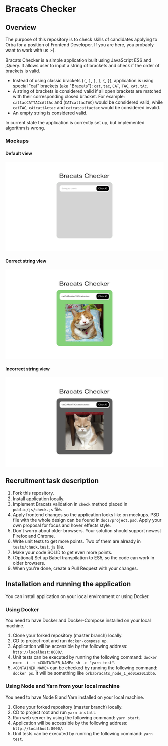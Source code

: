 Bracats Checker
===============

Overview
--------

The purpose of this repository is to check skills of candidates applying to Orba for a position of Frontend Developer.
If you are here, you probably want to work with us :-).

Bracats Checker is a simple application built using JavaScript ES6 and jQuery.
It allows user to input a string of brackets and check if the order of brackets is valid.

- Instead of using classic brackets (`(`, `)`, `[`, `]`, `{`, `}`), application is using special "cat" brackets (aka "Bracats"): `cat`, `tac`, `CAT`, `TAC`, `cAt`, `tAc`.
- A string of brackets is considered valid if all open brackets are matched with their corresponding closed bracket. For example: `cattacCATTACcAttAc` and (`CATcattacTAC`) would be considered valid, while `catTAC`, `cAtcattActac` and `catcatcattactac` would be considered invalid.
- An empty string is considered valid.

In current state the application is correctly set up, but implemented algorithm is wrong.

### Mockups

#### Default view

![Default](docs/default.png "Default")

#### Correct string view

![Correct](docs/correct.jpg "Correct")

#### Incorrect string view

![Incorrect](docs/incorrect.jpg "Incorrect")

Recruitment task description
----------------------------

1. Fork this repository.
2. Install application locally.
3. Implement Bracats validation in `check` method placed in `public/js/check.js` file.
4. Apply frontend changes so the application looks like on mockups. PSD file with the whole design can be found in `docs/project.psd`. Apply your own proposal for focus and hover effects style.
5. Don't worry about older browsers. Your solution should support newest Firefox and Chrome.
6. Write unit tests to get more points. Two of them are already in `tests/check.test.js` file.
7. Make your code SOLID to get even more points.
8. (Optional) Set up Babel transpilation to ES5, so the code can work in older browsers. 
9. When you're done, create a Pull Request with your changes.

Installation and running the application
----------------------------------------

You can install application on your local environment or using Docker.

### Using Docker

You need to have Docker and Docker-Compose installed on your local machine.

1. Clone your forked repository (master branch) locally.
2. CD to project root and run `docker-compose up`.
3. Application will be accessible by the following address: `http://localhost:8000/`.
4. Unit tests can be executed by running the following command: `docker exec -i -t <CONTAINER_NAME> sh -c "yarn test"`.
5. `<CONTAINER_NAME>` can be checked by running the following command: `docker ps`. It will be something like `orbabracats_node_1_ed01e2011bb6`.

### Using Node and Yarn from your local machine

You need to have Node 8 and Yarn installed on your local machine.

1. Clone your forked repository (master branch) locally.
2. CD to project root and run `yarn install`.
3. Run web server by using the following command: `yarn start`.
4. Application will be accessible by the following address: `http://localhost:8000/`.
5. Unit tests can be executed by running the following command: `yarn test`.